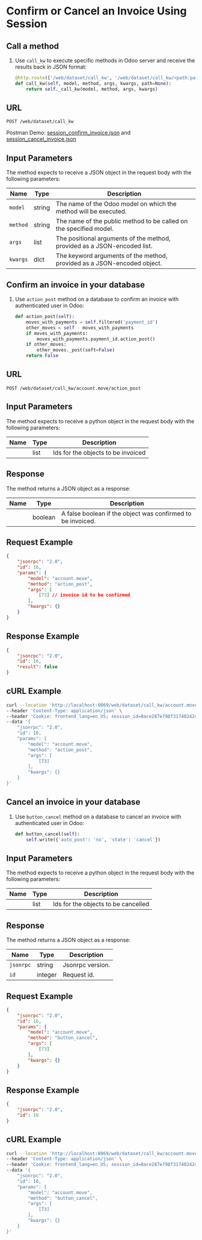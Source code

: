 Confirm or Cancel an Invoice Using Session
===============================

Call a method
--------------

1. Use `call_kw` to execute specific methods in Odoo server and receive the results back in JSON format:

    ```python
    @http.route(['/web/dataset/call_kw', '/web/dataset/call_kw/<path:path>'], type='json', auth="user")
    def call_kw(self, model, method, args, kwargs, path=None):
        return self._call_kw(model, method, args, kwargs)
    ```

## URL

```
POST /web/dataset/call_kw
```

Postman Demo: [session_confirm_invoice.json](postman_collection.json) and [session_cancel_invoice.json](postman_collection.json)

## Input Parameters

The method expects to receive a JSON object in the request body with the following parameters:

| Name        | Type    | Description                                                                   |
|-------------|---------|-------------------------------------------------------------------------------|
| `model`     | string  | The name of the Odoo model on which the method will be executed.              |
| `method`    | string  | The name of the public method to be called on the specified model.            |
| `args`      | list    | The positional arguments of the method, provided as a JSON-encoded list.      |
| `kwargs`    | dict    | The keyword arguments of the method, provided as a JSON-encoded object.       |

Confirm an invoice in your database
----------------------------------

1. Use `action_post` method on a database to confirm an invoice with authenticated user in Odoo:

    ```python
    def action_post(self):
        moves_with_payments = self.filtered('payment_id')
        other_moves = self - moves_with_payments
        if moves_with_payments:
            moves_with_payments.payment_id.action_post()
        if other_moves:
            other_moves._post(soft=False)
        return False
    ```

## URL

```
POST /web/dataset/call_kw/account.move/action_post
```

## Input Parameters

The method expects to receive a python object in the request body with the following parameters:

| Name        | Type             | Description                                                               |
|-------------|------------------|---------------------------------------------------------------------------|
|             | list             | Ids for the objects to be invoiced                                        |

## Response

The method returns a JSON object as a response:

| Name                 | Type    | Description                                                               |
|----------------------|---------|---------------------------------------------------------------------------|
|                      | boolean | A false boolean if the object was confirmed to be invoiced.               |

## Request Example

```json
{
    "jsonrpc": "2.0",
    "id": 16,
    "params": {
        "model": "account.move",
        "method": "action_post",
        "args": [
            [73] // invoice id to be confirmed
        ],
        "kwargs": {}
    }
}
```

## Response Example

```json
{
    "jsonrpc": "2.0",
    "id": 16,
    "result": false
}
```

## cURL Example

```bash
curl --location 'http://localhost:8069/web/dataset/call_kw/account.move/action_post' \
--header 'Content-Type: application/json' \
--header 'Cookie: frontend_lang=en_US; session_id=8ace287e798f31740242c2a1cdbe8b45352d7e72' \
--data '{
    "jsonrpc": "2.0",
    "id": 16,
    "params": {
        "model": "account.move",
        "method": "action_post",
        "args": [
            [73] 
        ],
        "kwargs": {}
    }
}'
```

Cancel an invoice in your database
----------------------------------

1. Use `button_cancel` method on a database to cancel an invoice with authenticated user in Odoo:

    ```python
    def button_cancel(self):
        self.write({'auto_post': 'no', 'state': 'cancel'})
    ```

## Input Parameters

The method expects to receive a python object in the request body with the following parameters:

| Name        | Type             | Description                                                               |
|-------------|------------------|---------------------------------------------------------------------------|
|             | list             | Ids for the objects to be cancelled                                       |

## Response

The method returns a JSON object as a response:

| Name                 | Type    | Description                                                               |
|----------------------|---------|---------------------------------------------------------------------------|
| `jsonrpc`            | string  | Jsonrpc version.                                                          |
| `id`                 | integer | Request id.                                                               |

## Request Example

```json
{
    "jsonrpc": "2.0",
    "id": 16,
    "params": {
        "model": "account.move",
        "method": "button_cancel",
        "args": [
            [73]
        ],
        "kwargs": {}
    }
}
```

## Response Example

```json
{
    "jsonrpc": "2.0",
    "id": 16
}
```

## cURL Example

```bash
curl --location 'http://localhost:8069/web/dataset/call_kw/account.move/button_cancel' \
--header 'Content-Type: application/json' \
--header 'Cookie: frontend_lang=en_US; session_id=8ace287e798f31740242c2a1cdbe8b45352d7e72' \
--data '{
    "jsonrpc": "2.0",
    "id": 16,
    "params": {
        "model": "account.move",
        "method": "button_cancel",
        "args": [
            [73]
        ],
        "kwargs": {}
    }
}'
```
